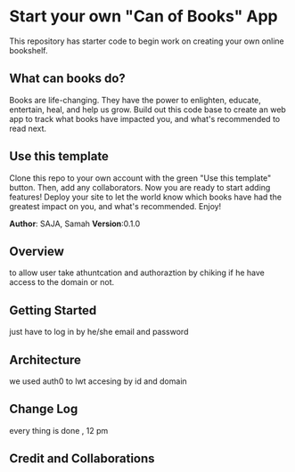 # Start your own "Can of Books" App

This repository has starter code to begin work on creating your own online bookshelf.

## What can books do?

Books are life-changing. They have the power to enlighten, educate, entertain, heal, and help us grow. Build out this code base to create an web app to track what books have impacted you, and what's recommended to read next.

## Use this template

Clone this repo to your own account with the green "Use this template" button. Then, add any collaborators. Now you are ready to start adding features! Deploy your site to let the world know which books have had the greatest impact on you, and what's recommended. Enjoy!


**Author**: SAJA, Samah
**Version**:0.1.0

## Overview
<!-- Provide a high level overview of what this application is and why you are building it, beyond the fact that it's an assignment for this class. (i.e. What's your problem domain?) -->
to allow user take athuntcation and authoraztion by chiking if he have access to the domain or not. 

## Getting Started
<!-- What are the steps that a user must take in order to build this app on their own machine and get it running? -->
just have to log in by he/she email and password
## Architecture
<!-- Provide a detailed description of the application design. What technologies (languages, libraries, etc) you're using, and any other relevant design information. -->
we used auth0 to lwt accesing by id and domain
## Change Log
<!-- Use this area to document the iterative changes made to your application as each feature is successfully implemented. Use time stamps. Here's an example:

01-01-2001 4:59pm - Application now has a fully-functional express server, with a GET route for the location resource. -->
every thing is done , 12 pm
## Credit and Collaborations
<!-- Give credit (and a link) to other people or resources that helped you build this application. -->